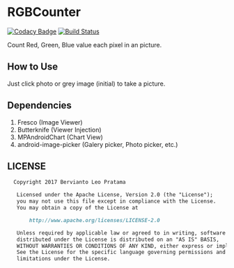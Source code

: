 # RGBCounter

[![Codacy Badge](https://api.codacy.com/project/badge/Grade/63b29de7e23d4110864abed64630e6ea)](https://app.codacy.com/app/berviantoleo/RGBCounter_2?utm_source=github.com&utm_medium=referral&utm_content=bervProject/RGBCounter&utm_campaign=Badge_Grade_Settings)
[![Build Status](https://travis-ci.org/bervProject/RGBCounter.svg?branch=master)](https://travis-ci.org/bervProject/RGBCounter)

Count Red, Green, Blue value each pixel in an picture.

## How to Use

Just click photo or grey image (initial) to take a picture.

## Dependencies

1.  Fresco (Image Viewer)
2.  Butterknife (Viewer Injection)
3.  MPAndroidChart (Chart View)
4.  android-image-picker (Galery picker, Photo picker, etc.)

## LICENSE
```markdown
  Copyright 2017 Bervianto Leo Pratama

   Licensed under the Apache License, Version 2.0 (the "License");
   you may not use this file except in compliance with the License.
   You may obtain a copy of the License at

       http://www.apache.org/licenses/LICENSE-2.0

   Unless required by applicable law or agreed to in writing, software
   distributed under the License is distributed on an "AS IS" BASIS,
   WITHOUT WARRANTIES OR CONDITIONS OF ANY KIND, either express or implied.
   See the License for the specific language governing permissions and
   limitations under the License.
```
